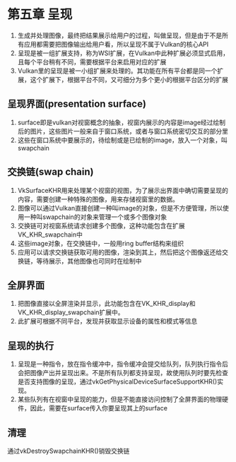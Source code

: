 # 第五章 呈现

1. 生成并处理图像，最终把结果展示给用户的过程，叫做呈现，但是由于不是所有应用都需要把图像输出给用户看，所以呈现不属于Vulkan的核心API
2. 呈现是被一组扩展支持，称为WSI扩展，在Vulkan中此种扩展必须显式启用，且每个平台稍有不同，需要根据平台来启用对应的扩展
3. Vulkan里的呈现是被一小组扩展来处理的。其功能在所有平台都是同一个扩展，这个扩展下，根据平台不同，又可细分为多个更小的根据平台区分的扩展

## 呈现界面(presentation surface)

1. surface即是vulkan对视窗概念的抽象，视窗内展示的内容是image经过绘制后的图片，这些图片一般来自于窗口系统，或者与窗口系统密切交互的部分里
2. 这些在窗口系统中要展示的，待绘制或是已绘制的image，放入一个对象，叫swapchain

## 交换链(swap chain)

1. VkSurfaceKHR用来处理某个视窗的视图，为了展示出界面中确切需要呈现的内容，需要创建一种特殊的图像，用来存储视窗里的数据。
2. 图像可以通过Vulkan直接创建一种叫image的对象，但是不方便管理，所以使用一种叫swapchain的对象来管理一个或多个图像对象
3. 交换链可对视窗系统请求创建多个图像，这种功能包含在扩展VK_KHR_swapchain中
4. 这些image对象，在交换链中，一般用ring buffer结构来组织
5. 应用可以请求交换链获取可用的图像，渲染到其上，然后把这个图像返还给交换链，等待展示，其他图像也可同时在绘制中

## 全屏界面

1. 把图像直接以全屏渲染并显示，此功能包含在VK_KHR_display和VK_KHR_display_swapchain扩展中。
2. 此扩展可根据不同平台，发现并获取显示设备的属性和模式等信息

## 呈现的执行

1. 呈现是一种指令，放在指令缓冲中，指令缓冲会提交给队列，队列执行指令后会把图像产出并呈现出来。不是所有队列都支持呈现，故使用队列时要先检查是否支持图像的呈现，通过vkGetPhysicalDeviceSurfaceSupportKHR()实现。
2. 某些队列有在视窗中呈现的能力，但是不能直接访问控制了全屏界面的物理硬件，因此，需要在surface传入你要呈现其上的surface

## 清理

通过vkDestroySwapchainKHR()销毁交换链